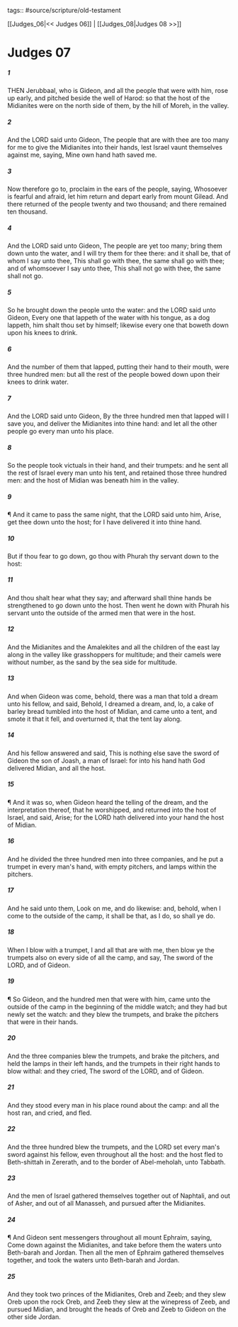 tags:: #source/scripture/old-testament

[[Judges_06|<< Judges 06]] | [[Judges_08|Judges 08 >>]]

# Judges 07

##### 1

THEN Jerubbaal, who is Gideon, and all the people that were with him, rose up early, and pitched beside the well of Harod: so that the host of the Midianites were on the north side of them, by the hill of Moreh, in the valley.

##### 2

And the LORD said unto Gideon, The people that are with thee are too many for me to give the Midianites into their hands, lest Israel vaunt themselves against me, saying, Mine own hand hath saved me.

##### 3

Now therefore go to, proclaim in the ears of the people, saying, Whosoever is fearful and afraid, let him return and depart early from mount Gilead. And there returned of the people twenty and two thousand; and there remained ten thousand.

##### 4

And the LORD said unto Gideon, The people are yet too many; bring them down unto the water, and I will try them for thee there: and it shall be, that of whom I say unto thee, This shall go with thee, the same shall go with thee; and of whomsoever I say unto thee, This shall not go with thee, the same shall not go.

##### 5

So he brought down the people unto the water: and the LORD said unto Gideon, Every one that lappeth of the water with his tongue, as a dog lappeth, him shalt thou set by himself; likewise every one that boweth down upon his knees to drink.

##### 6

And the number of them that lapped, putting their hand to their mouth, were three hundred men: but all the rest of the people bowed down upon their knees to drink water.

##### 7

And the LORD said unto Gideon, By the three hundred men that lapped will I save you, and deliver the Midianites into thine hand: and let all the other people go every man unto his place.

##### 8

So the people took victuals in their hand, and their trumpets: and he sent all the rest of Israel every man unto his tent, and retained those three hundred men: and the host of Midian was beneath him in the valley.

##### 9

¶ And it came to pass the same night, that the LORD said unto him, Arise, get thee down unto the host; for I have delivered it into thine hand.

##### 10

But if thou fear to go down, go thou with Phurah thy servant down to the host:

##### 11

And thou shalt hear what they say; and afterward shall thine hands be strengthened to go down unto the host. Then went he down with Phurah his servant unto the outside of the armed men that were in the host.

##### 12

And the Midianites and the Amalekites and all the children of the east lay along in the valley like grasshoppers for multitude; and their camels were without number, as the sand by the sea side for multitude.

##### 13

And when Gideon was come, behold, there was a man that told a dream unto his fellow, and said, Behold, I dreamed a dream, and, lo, a cake of barley bread tumbled into the host of Midian, and came unto a tent, and smote it that it fell, and overturned it, that the tent lay along.

##### 14

And his fellow answered and said, This is nothing else save the sword of Gideon the son of Joash, a man of Israel: for into his hand hath God delivered Midian, and all the host.

##### 15

¶ And it was so, when Gideon heard the telling of the dream, and the interpretation thereof, that he worshipped, and returned into the host of Israel, and said, Arise; for the LORD hath delivered into your hand the host of Midian.

##### 16

And he divided the three hundred men into three companies, and he put a trumpet in every man's hand, with empty pitchers, and lamps within the pitchers.

##### 17

And he said unto them, Look on me, and do likewise: and, behold, when I come to the outside of the camp, it shall be that, as I do, so shall ye do.

##### 18

When I blow with a trumpet, I and all that are with me, then blow ye the trumpets also on every side of all the camp, and say, The sword of the LORD, and of Gideon.

##### 19

¶ So Gideon, and the hundred men that were with him, came unto the outside of the camp in the beginning of the middle watch; and they had but newly set the watch: and they blew the trumpets, and brake the pitchers that were in their hands.

##### 20

And the three companies blew the trumpets, and brake the pitchers, and held the lamps in their left hands, and the trumpets in their right hands to blow withal: and they cried, The sword of the LORD, and of Gideon.

##### 21

And they stood every man in his place round about the camp: and all the host ran, and cried, and fled.

##### 22

And the three hundred blew the trumpets, and the LORD set every man's sword against his fellow, even throughout all the host: and the host fled to Beth-shittah in Zererath, and to the border of Abel-meholah, unto Tabbath.

##### 23

And the men of Israel gathered themselves together out of Naphtali, and out of Asher, and out of all Manasseh, and pursued after the Midianites.

##### 24

¶ And Gideon sent messengers throughout all mount Ephraim, saying, Come down against the Midianites, and take before them the waters unto Beth-barah and Jordan. Then all the men of Ephraim gathered themselves together, and took the waters unto Beth-barah and Jordan.

##### 25

And they took two princes of the Midianites, Oreb and Zeeb; and they slew Oreb upon the rock Oreb, and Zeeb they slew at the winepress of Zeeb, and pursued Midian, and brought the heads of Oreb and Zeeb to Gideon on the other side Jordan.
